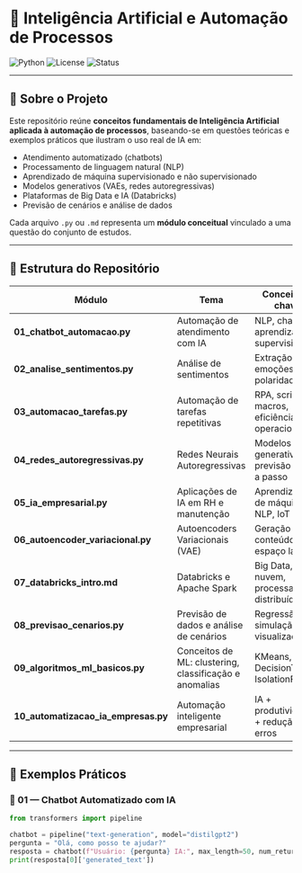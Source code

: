 # 🤖 Inteligência Artificial e Automação de Processos

![Python](https://img.shields.io/badge/Python-3.10+-blue.svg)
![License](https://img.shields.io/badge/license-MIT-green.svg)
![Status](https://img.shields.io/badge/status-Concluído-success.svg)

---

## 🧭 Sobre o Projeto

Este repositório reúne **conceitos fundamentais de Inteligência Artificial aplicada à automação de processos**, baseando-se em questões teóricas e exemplos práticos que ilustram o uso real de IA em:

- Atendimento automatizado (chatbots)
- Processamento de linguagem natural (NLP)
- Aprendizado de máquina supervisionado e não supervisionado
- Modelos generativos (VAEs, redes autoregressivas)
- Plataformas de Big Data e IA (Databricks)
- Previsão de cenários e análise de dados

Cada arquivo `.py` ou `.md` representa um **módulo conceitual** vinculado a uma questão do conjunto de estudos.

---

## 🧩 Estrutura do Repositório

| Módulo | Tema | Conceitos-chave |
|---------|------|-----------------|
| **01_chatbot_automacao.py** | Automação de atendimento com IA | NLP, chatbots, aprendizado supervisionado |
| **02_analise_sentimentos.py** | Análise de sentimentos | Extração de emoções, NLP, polaridade |
| **03_automacao_tarefas.py** | Automação de tarefas repetitivas | RPA, scripts, macros, eficiência operacional |
| **04_redes_autoregressivas.py** | Redes Neurais Autoregressivas | Modelos generativos, previsão passo a passo |
| **05_ia_empresarial.py** | Aplicações de IA em RH e manutenção | Aprendizado de máquina, NLP, IoT |
| **06_autoencoder_variacional.py** | Autoencoders Variacionais (VAE) | Geração de conteúdo, espaço latente |
| **07_databricks_intro.md** | Databricks e Apache Spark | Big Data, nuvem, processamento distribuído |
| **08_previsao_cenarios.py** | Previsão de dados e análise de cenários | Regressão, simulação, visualização |
| **09_algoritmos_ml_basicos.py** | Conceitos de ML: clustering, classificação e anomalias | KMeans, DecisionTree, IsolationForest |
| **10_automatizacao_ia_empresas.py** | Automação inteligente empresarial | IA + produtividade + redução de erros |

---

## 🧠 Exemplos Práticos

### 🔹 01 — Chatbot Automatizado com IA

```python
from transformers import pipeline

chatbot = pipeline("text-generation", model="distilgpt2")
pergunta = "Olá, como posso te ajudar?"
resposta = chatbot(f"Usuário: {pergunta} IA:", max_length=50, num_return_sequences=1)
print(resposta[0]['generated_text'])
